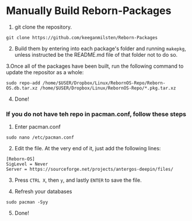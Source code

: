 # Manually Build Reborn-Packages

1. git clone the repository.
```
git clone https://github.com/keeganmilsten/Reborn-Packages
```

2. Build them by entering into each package's folder and running `makepkg`, unless instructed be the README.md file of that folder not to do so.

3.Once all of the packages have been built, run the following command to update the repositor as a whole:
```
sudo repo-add /home/$USER/Dropbox/Linux/RebornOS-Repo/Reborn-OS.db.tar.xz /home/$USER/Dropbox/Linux/RebornOS-Repo/*.pkg.tar.xz
```
4. Done!

### If you do not have teh repo in  pacman.conf, follow these steps

1. Enter pacman.conf
```
sudo nano /etc/pacman.conf
```

2. Edit the file. At the very end of it, just add the following lines:
```
[Reborn-OS]
SigLevel = Never
Server = https://sourceforge.net/projects/antergos-deepin/files/
```

3. Press `CTRL X`, then `y`, and lastly `ENTER` to save the file.

4. Refresh your databases
```
sudo pacman -Syy
```

5. Done!
